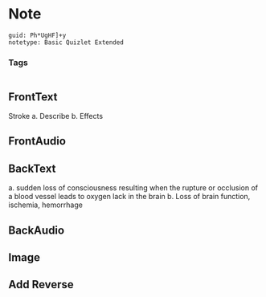 # Note
```
guid: Ph*UgHF]+y
notetype: Basic Quizlet Extended
```

### Tags
```
```

## FrontText
Stroke
a. Describe
b. Effects

## FrontAudio


## BackText
a. sudden loss of consciousness resulting when the rupture or occlusion of a blood vessel leads to oxygen lack in the brain
b. Loss of brain function, ischemia, hemorrhage

## BackAudio


## Image


## Add Reverse

